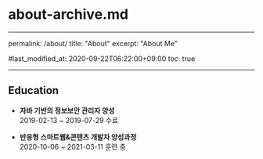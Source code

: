 # about-archive.md
---
permalink: /about/
title: "About"
excerpt: "About Me"


#last_modified_at: 2020-09-22T06:22:00+09:00
toc: true

---
## Education
- **자바 기반의 정보보안 관리자 양성**<br/>
2019-02-13 ~ 2019-07-29 수료<br/>

- **반응형 스마트웹&콘텐츠 개발자 양성과정**<br/>
2020-10-06 ~ 2021-03-11 훈련 중

